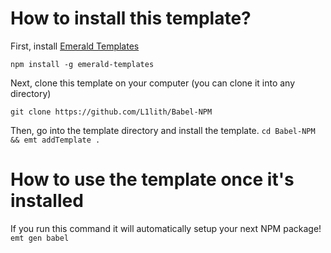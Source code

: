 # How to install this template?

First, install [Emerald Templates](https://github.com/L1lith/Emerald-Templates)

`npm install -g emerald-templates`

Next, clone this template on your computer (you can clone it into any directory)

`git clone https://github.com/L1lith/Babel-NPM`

Then, go into the template directory and install the template.
`cd Babel-NPM && emt addTemplate .`

# How to use the template once it's installed

If you run this command it will automatically setup your next NPM package!
`emt gen babel`
